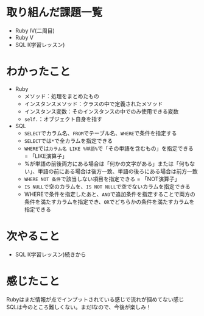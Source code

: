 # 取り組んだ課題一覧
- Ruby Ⅳ(二周目)
- Ruby Ⅴ
- SQL I(学習レッスン)

# わかったこと
- Ruby
  - メソッド：処理をまとめたもの
  - インスタンスメソッド：クラスの中で定義されたメソッド
  - インスタンス変数：そのインスタンスの中でのみ使用できる変数
  - `self.`：オブジェクト自身を指す
- SQL
  - `SELECT`でカラム名、`FROM`でテーブル名、`WHERE`で条件を指定する
  - `SELECT`では`*`で全カラムを指定できる
  - `WHERE`では`カラム名 LIKE %単語%`で「その単語を含むもの」を指定できる = 「LIKE演算子」
  - %が単語の前後両方にある場合は「何かの文字がある」または「何もない」、単語の前にある場合は後方一致、単語の後ろにある場合は前方一致
  - `WHERE NOT 条件`で該当しない項目を指定できる = 「NOT演算子」
  - `IS NULL`で空のカラムを、`IS NOT NULL`で空でないカラムを指定できる
  - WHEREで条件を指定したあと、`AND`で追加条件を指定することで両方の条件を満たすカラムを指定でき、`OR`でどちらかの条件を満たすカラムを指定できる

# 次やること
- SQL I(学習レッスン)続きから

# 感じたこと
Rubyはまだ情報が点でインプットされている感じで流れが掴めてない感じ  
SQLは今のところ難しくない。まだⅠなので、今後が楽しみ！
